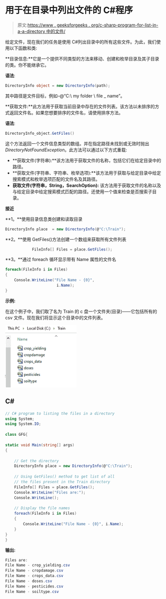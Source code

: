 # 用于在目录中列出文件的 C#程序

> 原文:[https://www . geeksforgeeks . org/c-sharp-program-for-list-in-a-a-directory 中的文件/](https://www.geeksforgeeks.org/c-sharp-program-for-listing-the-files-in-a-directory/)

给定文件，现在我们的任务是使用 C#列出目录中的所有这些文件。为此，我们使用以下函数和类:

**目录信息:**它是一个提供不同类型的方法来移动、创建和枚举目录及其子目录的类。你不能继承它。

**语法**:

```cs
DirectoryInfo object = new DirectoryInfo(path);
```

其中路径是文件目标，例如–@“C:\ my folder \ file _ name”。

**获取文件:**此方法用于获取当前目录中存在的文件列表。该方法以未排序的方式返回文件名。如果您想要排序的文件名，请使用排序方法。

**语法**:

```cs
DirectoryInfo_object.GetFiles()
```

这个方法返回一个文件信息类型的数组。并在指定路径未找到或无效时抛出*DirectoryNotFoundException*。此方法可以通过以下方式重载:

*   **获取文件(字符串):**该方法用于获取文件的名称，包括它们在给定目录中的路径。
*   **获取文件(字符串、字符串、枚举选项):**该方法用于获取与给定目录中给定搜索模式和枚举选项匹配的文件名及其路径。
*   **获取文件(字符串，String，SearchOption):** 该方法用于获取文件的名称以及与给定目录中给定搜索模式匹配的路径。还使用一个值来检查是否搜索子目录。

**接近**

**1。**使用目录信息类创建和读取目录

```cs
DirectoryInfo place  = new DirectoryInfo(@"C:\Train");
```

**2。**使用 GetFiles()方法创建一个数组来获取所有文件列表

```cs
            FileInfo[] Files = place.GetFiles();
```

**3。**通过 foreach 循环显示带有 Name 属性的文件名

```cs
foreach(FileInfo i in Files)
{           
    Console.WriteLine("File Name - {0}",
                       i.Name);
}
```

**示例:**

在这个例子中，我们取了名为 Train 的 c 盘一个文件夹(目录)——它包括所有的 csv 文件。现在我们将显示这个目录中的文件列表。

![](img/a3d50e64adb1d55ec4995cd89befa75b.png)

## C#

```cs
// C# program to listing the files in a directory
using System;
using System.IO;

class GFG{

static void Main(string[] args)
{

    // Get the directory
    DirectoryInfo place = new DirectoryInfo(@"C:\Train");

    // Using GetFiles() method to get list of all
    // the files present in the Train directory
    FileInfo[] Files = place.GetFiles();
    Console.WriteLine("Files are:");
    Console.WriteLine();

    // Display the file names
    foreach(FileInfo i in Files)
    {
        Console.WriteLine("File Name - {0}", i.Name);
    }
}
}
```

**输出:**

```cs
Files are:
File Name - crop_yielding.csv
File Name - cropdamage.csv
File Name - crops_data.csv
File Name - doses.csv
File Name - pesticides.csv
File Name - soiltype.csv
```